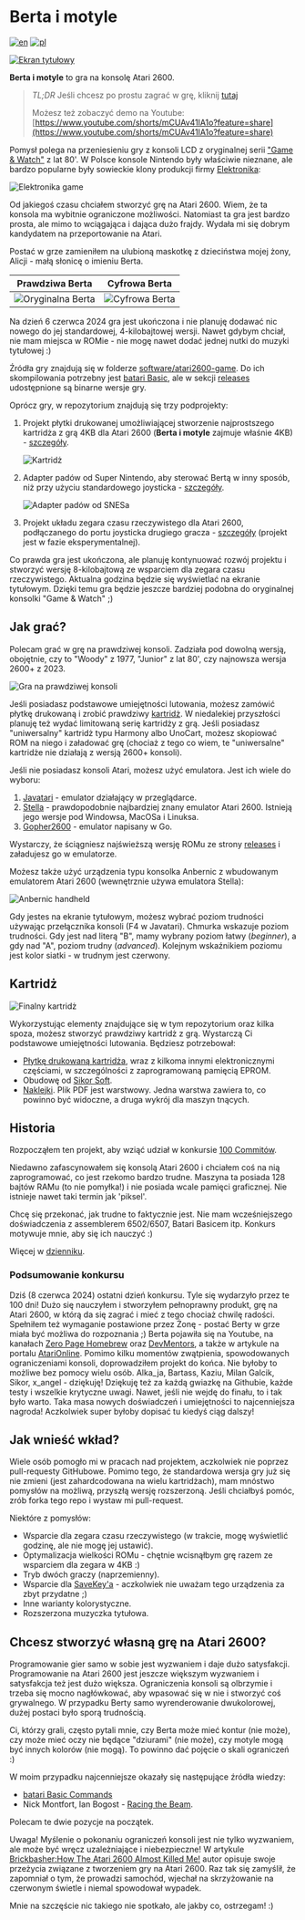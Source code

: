 # Berta i motyle

[![en](https://img.shields.io/badge/lang-en-red.svg)](./README.md)
[![pl](https://img.shields.io/badge/lang-pl-green.svg)](./README.pl.md)

[![Ekran tytułowy](./static/title_polish.png)](https://javatari.org/?ROM=https://github.com/vandalton/BertaAndButterflies/releases/download/v1.00/berta-and-butterflies.v1.00.ntsc.pl.bin)

**Berta i motyle** to gra na konsolę Atari 2600.

> *TL;DR* Jeśli chcesz po prostu zagrać w grę, kliknij [tutaj](https://javatari.org/?ROM=https://github.com/vandalton/BertaAndButterflies/releases/download/v1.00/berta-and-butterflies.v1.00.ntsc.pl.bin)
> 
> Możesz też zobaczyć demo na Youtube: [https://www.youtube.com/shorts/mCUAv41lA1o?feature=share](https://www.youtube.com/shorts/mCUAv41lA1o?feature=share)

Pomysł polega na przeniesieniu gry z konsoli LCD z oryginalnej serii ["Game & Watch"](https://nintendo.fandom.com/wiki/Egg) z lat 80'. W Polsce konsole Nintendo były właściwie nieznane, ale bardzo popularne były sowieckie klony produkcji firmy [Elektronika](https://en.wikipedia.org/wiki/Elektronika):

![Elektronika game](./static/elektronika_working.jpg)

Od jakiegoś czasu chciałem stworzyć grę na Atari 2600. Wiem, że ta konsola ma wybitnie ograniczone możliwości. Natomiast ta gra jest bardzo prosta, ale mimo to wciągająca i dająca dużo frajdy. Wydała mi się dobrym kandydatem na przeportowanie na Atari.

Postać w grze zamieniłem na ulubioną maskotkę z dzieciństwa mojej żony, Alicji - małą słonicę o imieniu Berta.

| Prawdziwa Berta | Cyfrowa Berta |
|----------------|---------------|
|![Oryginalna Berta](./static/berta_orig.jpg)|![Cyfrowa Berta](./static/logo.png)|

Na dzień 6 czerwca 2024 gra jest ukończona i nie planuję dodawać nic nowego do jej standardowej, 4-kilobajtowej wersji. Nawet gdybym chciał, nie mam miejsca w ROMie - nie mogę nawet dodać jednej nutki do muzyki tytułowej :)

Źródła gry znajdują się w folderze [software/atari2600-game](./software/atari2600-game/). Do ich skompilowania potrzebny jest [batari Basic](https://github.com/batari-Basic/batari-Basic), ale w sekcji [releases](https://github.com/vandalton/BertaAndButterflies/releases/) udostępnione są binarne wersje gry.

Oprócz gry, w repozytorium znajdują się trzy podprojekty:

1. Projekt płytki drukowanej umożliwiającej stworzenie najprostszego kartridża z grą 4KB dla Atari 2600 (**Berta i motyle** zajmuje właśnie 4KB) - [szczegóły](./hardware/atari2600-simplest-cart/README.pl.md).

   ![Kartridż](./static/first_cartridge_small.jpeg)
2. Adapter padów od Super Nintendo, aby sterować Bertą w inny sposób, niż przy użyciu standardowego joysticka - [szczegóły](./hardware/snes-to-db9-controller-adapter/README.pl.md).

    ![Adapter padów od SNESa](./static/snes_adapter_soldered.jpg)
3. Projekt układu zegara czasu rzeczywistego dla Atari 2600, podłączanego do portu joysticka drugiego gracza - [szczegóły](./hardware/atari2600-rtc/README.pl.md) (projekt jest w fazie eksperymentalnej).  

Co prawda gra jest ukończona, ale planuję kontynuować rozwój projektu i stworzyć wersję 8-kilobajtową ze wsparciem dla zegara czasu rzeczywistego. Aktualna godzina będzie się wyświetlać na ekranie tytułowym. Dzięki temu gra będzie jeszcze bardziej podobna do oryginalnej konsolki "Game & Watch" ;)

## Jak grać?

Polecam grać w grę na prawdziwej konsoli. Zadziała pod dowolną wersją, obojętnie, czy to "Woody" z 1977, "Junior" z lat 80', czy najnowsza wersja 2600+ z 2023.

![Gra na prawdziwej konsoli](./static/berta_playing_berta.JPG)

Jeśli posiadasz podstawowe umiejętności lutowania, możesz zamówić płytkę drukowaną i zrobić prawdziwy [kartridż](#kartridż). W niedalekiej przyszłości planuję też wydać limitowaną serię kartridży z grą. Jeśli posiadasz "uniwersalny" kartridż typu Harmony albo UnoCart, możesz skopiować ROM na niego i załadować grę (chociaż z tego co wiem, te "uniwersalne" kartridże nie działają z wersją 2600+ konsoli).

Jeśli nie posiadasz konsoli Atari, możesz użyć emulatora. Jest ich wiele do wyboru:

1. [Javatari](https://javatari.org/?ROM=https://github.com/vandalton/BertaAndButterflies/releases/download/v1.00/berta-and-butterflies.v1.00.ntsc.pl.bin) - emulator działający w przeglądarce.
2. [Stella](https://stella-emu.github.io/) - prawdopodobnie najbardziej znany emulator Atari 2600. Istnieją jego wersje pod Windowsa, MacOSa i Linuksa.
3. [Gopher2600](https://github.com/JetSetIlly/Gopher2600) - emulator napisany w Go.

Wystarczy, że ściągniesz najświeższą wersję ROMu ze strony [releases](https://github.com/vandalton/BertaAndButterflies/releases) i załadujesz go w emulatorze.

Możesz także użyć urządzenia typu konsolka Anbernic z wbudowanym emulatorem Atari 2600 (wewnętrznie używa emulatora Stella):

![Anbernic handheld](./static/anbernic.jpg)

Gdy jestes na ekranie tytułowym, możesz wybrać poziom trudności używając przełącznika konsoli (F4 w Javatari).
Chmurka wskazuje poziom trudności. Gdy jest nad literą "B", mamy wybrany poziom łatwy (*beginner*), a gdy nad "A", poziom trudny (*advanced*). Kolejnym wskaźnikiem poziomu jest kolor siatki - w trudnym jest czerwony.

## Kartridż

![Finalny kartridż](./static/cart_with_label.jpeg)

Wykorzystując elementy znajdujące się w tym repozytorium oraz kilka spoza, możesz stworzyć prawdziwy kartridż z grą. Wystarczą Ci podstawowe umiejętności lutowania. Będziesz potrzebował:

- [Płytkę drukowaną kartridża](./hardware/atari2600-simplest-cart/README.pl.md), wraz z kilkoma innymi elektronicznymi częściami, w szczególności z zaprogramowaną pamięcią EPROM.
- Obudowę od [Sikor Soft](http://sikorsoft.waw.pl/hardware/obudowy-na-cartridge-2600-7800/).
- [Naklejki](https://github.com/vandalton/BertaAndButterflies/releases/download/v1.00/cover.pl.pdf). Plik PDF jest warstwowy. Jedna warstwa zawiera to, co powinno być widoczne, a druga wykrój dla maszyn tnących.

## Historia

Rozpocząłem ten projekt, aby wziąć udział w konkursie [100 Commitów](https://100commitow.pl/).

Niedawno zafascynowałem się konsolą Atari 2600 i chciałem coś na nią zaprogramować, co jest rzekomo bardzo trudne. Maszyna ta posiada 128 bajtów RAMu (to nie pomyłka!) i nie posiada wcale pamięci graficznej. Nie istnieje nawet taki termin jak 'piksel'.

Chcę się przekonać, jak trudne to faktycznie jest. Nie mam wcześniejszego doświadczenia z assemblerem 6502/6507, Batari Basicem itp. Konkurs motywuje mnie, aby się ich nauczyć :)

Więcej w [dzienniku](./DIARY.pl.md).

### Podsumowanie konkursu

Dziś (8 czerwca 2024) ostatni dzień konkursu. Tyle się wydarzyło przez te 100 dni! Dużo się nauczyłem i stworzyłem pełnoprawny produkt, grę na Atari 2600, w którą da się zagrać i mieć z tego chociaż chwilę radości. Spełniłem też wymaganie postawione przez Żonę - postać Berty w grze miała być możliwa do rozpoznania ;) Berta pojawiła się na Youtube, na kanałach [Zero Page Homebrew](https://youtu.be/SA3xd5n5TF4?t=3413) oraz [DevMentors](https://youtu.be/TQQvmo6iMdc?t=1981), a także w artykule na portalu [AtariOnline](https://atarionline.pl/v01/index.php?subaction=showfull&id=1715228764&archive=&start_from=0&ucat=1&ct=nowinki). Pomimo kilku momentów zwątpienia, spowodowanych ograniczeniami konsoli, doprowadziłem projekt do końca. Nie byłoby to możliwe bez pomocy wielu osób. Alka_ja, Bartass, Kaziu, Milan Galcik, Sikor, x_angel - dziękuję! Dziękuję też za każdą gwiazkę na Githubie, każde testy i wszelkie krytyczne uwagi. Nawet, jeśli nie wejdę do finału, to i tak było warto. Taka masa nowych doświadczeń i umiejętności to najcenniejsza nagroda! Aczkolwiek super byłoby dopisać tu kiedyś ciąg dalszy!

## Jak wnieść wkład?

Wiele osób pomogło mi w pracach nad projektem, aczkolwiek nie poprzez pull-requesty GitHubowe. Pomimo tego, że standardowa wersja gry już się nie zmieni (jest zahardcodowana na wielu kartridżach), mam mnóstwo pomysłów na możliwą, przyszłą wersję rozszerzoną. Jeśli chciałbyś pomóc, zrób forka tego repo i wystaw mi pull-request.

Niektóre z pomysłów:

- Wsparcie dla zegara czasu rzeczywistego (w trakcie, mogę wyświetlić godzinę, ale nie mogę jej ustawić).
- Optymalizacja wielkości ROMu - chętnie wcisnąłbym grę razem ze wsparciem dla zegara w 4KB :)
- Tryb dwóch graczy (naprzemienny).
- Wsparcie dla [SaveKey'a](https://atariage.com/store/index.php?l=product_detail&p=1194) - aczkolwiek nie uważam tego urządzenia za zbyt przydatne ;)
- Inne warianty kolorystyczne.
- Rozszerzona muzyczka tytułowa.

## Chcesz stworzyć własną grę na Atari 2600?

Programowanie gier samo w sobie jest wyzwaniem i daje dużo satysfakcji. Programowanie na Atari 2600 jest jeszcze większym wyzwaniem i satysfakcja też jest dużo większa. Ograniczenia konsoli są olbrzymie i trzeba się mocno nagłówkować, aby wpasować się w nie i stworzyć coś grywalnego. W przypadku Berty samo wyrenderowanie dwukolorowej, dużej postaci było sporą trudnością.

Ci, którzy grali, często pytali mnie, czy Berta może mieć kontur (nie może), czy może mieć oczy nie będące "dziurami" (nie może), czy motyle mogą być innych kolorów (nie mogą). To powinno dać pojęcie o skali ograniczeń :)

W moim przypadku najcenniejsze okazały się następujące źródła wiedzy:

- [batari Basic Commands](https://www.randomterrain.com/atari-2600-memories-batari-basic-commands.html#multikernel)
- Nick Montfort, Ian Bogost - [Racing the Beam](https://mitpress.mit.edu/9780262539760/racing-the-beam/).

Polecam te dwie pozycje na początek.

Uwaga! Myślenie o pokonaniu ograniczeń konsoli jest nie tylko wyzwaniem, ale może być wręcz uzależniające i niebezpieczne! W artykule [Brickbasher:How The Atari 2600 Almost Killed Me!](https://intotheverticalblank.com/2021/03/13/brickbasher-2600-wip/) autor opisuje swoje przeżycia związane z tworzeniem gry na Atari 2600. Raz tak się zamyślił, że zapomniał o tym, że prowadzi samochód, wjechał na skrzyżowanie na czerwonym świetle i niemal spowodował wypadek.

Mnie na szczęście nic takiego nie spotkało, ale jakby co, ostrzegam! :)